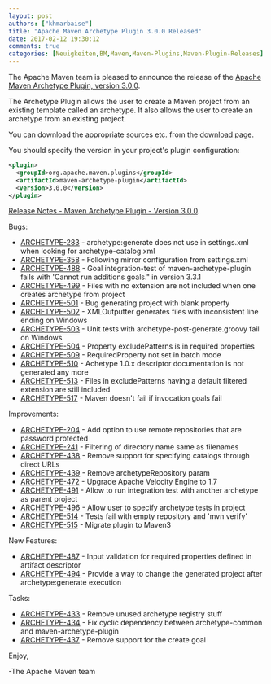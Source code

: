 ```yaml
---
layout: post
authors: ["khmarbaise"]
title: "Apache Maven Archetype Plugin 3.0.0 Released"
date: 2017-02-12 19:30:12
comments: true
categories: [Neuigkeiten,BM,Maven,Maven-Plugins,Maven-Plugin-Releases]
---
```

The Apache Maven team is pleased to announce the release of the 
[Apache Maven Archetype Plugin, version 3.0.0](https://maven.apache.org/archetype/maven-archetype-plugin/).

The Archetype Plugin allows the user to create a Maven project from an existing template called an archetype.
It also allows the user to create an archetype from an existing project.

You can download the appropriate sources etc. from the [download page](https://maven.apache.org/plugins/maven-archetype-plugin/download.cgi).

You should specify the version in your project's plugin configuration:

```xml
<plugin>
  <groupId>org.apache.maven.plugins</groupId>
  <artifactId>maven-archetype-plugin</artifactId>
  <version>3.0.0</version>
</plugin>
```

<!-- more -->

[Release Notes - Maven Archetype Plugin - Version 3.0.0](https://issues.apache.org/jira/secure/ReleaseNote.jspa?projectId=12317122&version=12330297&styleName=Text).

Bugs:

 * [ARCHETYPE-283](https://issues.apache.org/jira/browse/ARCHETYPE-283) - archetype:generate does not use <localRepository> in settings.xml when looking for archetype-catalog.xml
 * [ARCHETYPE-358](https://issues.apache.org/jira/browse/ARCHETYPE-358) - Following mirror configuration from settings.xml
 * [ARCHETYPE-488](https://issues.apache.org/jira/browse/ARCHETYPE-488) - Goal integration-test of maven-archetype-plugin fails with 'Cannot run additions goals." in version 3.3.1
 * [ARCHETYPE-499](https://issues.apache.org/jira/browse/ARCHETYPE-499) - Files with no extension are not included when one creates archetype from project
 * [ARCHETYPE-501](https://issues.apache.org/jira/browse/ARCHETYPE-501) - Bug generating project with blank property
 * [ARCHETYPE-502](https://issues.apache.org/jira/browse/ARCHETYPE-502) - XMLOutputter generates files with inconsistent line ending on Windows
 * [ARCHETYPE-503](https://issues.apache.org/jira/browse/ARCHETYPE-503) - Unit tests with archetype-post-generate.groovy fail on Windows
 * [ARCHETYPE-504](https://issues.apache.org/jira/browse/ARCHETYPE-504) - Property excludePatterns is in required properties
 * [ARCHETYPE-509](https://issues.apache.org/jira/browse/ARCHETYPE-509) - RequiredProperty not set in batch mode
 * [ARCHETYPE-510](https://issues.apache.org/jira/browse/ARCHETYPE-510) - Achetype 1.0.x descriptor documentation is not generated any more
 * [ARCHETYPE-513](https://issues.apache.org/jira/browse/ARCHETYPE-513) - Files in excludePatterns having a default filtered extension are still included
 * [ARCHETYPE-517](https://issues.apache.org/jira/browse/ARCHETYPE-517) - Maven doesn't fail if invocation goals fail

Improvements:

 * [ARCHETYPE-204](https://issues.apache.org/jira/browse/ARCHETYPE-204) - Add option to use remote repositories that are password protected
 * [ARCHETYPE-241](https://issues.apache.org/jira/browse/ARCHETYPE-241) - Filtering of directory name same as filenames
 * [ARCHETYPE-438](https://issues.apache.org/jira/browse/ARCHETYPE-438) - Remove support for specifying catalogs through direct URLs
 * [ARCHETYPE-439](https://issues.apache.org/jira/browse/ARCHETYPE-439) - Remove archetypeRepository param
 * [ARCHETYPE-472](https://issues.apache.org/jira/browse/ARCHETYPE-472) - Upgrade Apache Velocity Engine to 1.7
 * [ARCHETYPE-491](https://issues.apache.org/jira/browse/ARCHETYPE-491) - Allow to run integration test with another archetype as parent project
 * [ARCHETYPE-496](https://issues.apache.org/jira/browse/ARCHETYPE-496) - Allow user to specify archetype tests in project
 * [ARCHETYPE-514](https://issues.apache.org/jira/browse/ARCHETYPE-514) - Tests fail with empty repository and 'mvn verify'
 * [ARCHETYPE-515](https://issues.apache.org/jira/browse/ARCHETYPE-515) - Migrate plugin to Maven3

New Features:

 * [ARCHETYPE-487](https://issues.apache.org/jira/browse/ARCHETYPE-487) - Input validation for required properties defined in artifact descriptor
 * [ARCHETYPE-494](https://issues.apache.org/jira/browse/ARCHETYPE-494) - Provide a way to change the generated project after archetype:generate execution

Tasks:

 * [ARCHETYPE-433](https://issues.apache.org/jira/browse/ARCHETYPE-433) - Remove unused archetype registry stuff
 * [ARCHETYPE-434](https://issues.apache.org/jira/browse/ARCHETYPE-434) - Fix cyclic dependency between archetype-common and maven-archetype-plugin
 * [ARCHETYPE-437](https://issues.apache.org/jira/browse/ARCHETYPE-437) - Remove support for the create goal

Enjoy,

-The Apache Maven team 

